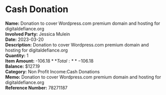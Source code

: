 # Cash Donation

**Name:** Donation to cover Wordpress.com premium domain and hosting for digitaldefiance.org  
**Involved Party:** Jessica Mulein  
**Date:** 2023-03-20  
**Description:** Donation to cover Wordpress.com premium domain and hosting for digitaldefiance.org  
**Quantity:** 1  
**Item Amount:** -$106.18  
**Total:** -$106.18  
**Balance:** $127.19  
**Category:** Non Profit Income:Cash Donations  
**Memo:** Donation to cover Wordpress.com premium domain and hosting for digitaldefiance.org  
**Reference Number:** 78271187  
